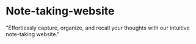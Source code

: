 # Note-taking-website
"Effortlessly capture, organize, and recall your thoughts with our intuitive note-taking website."
